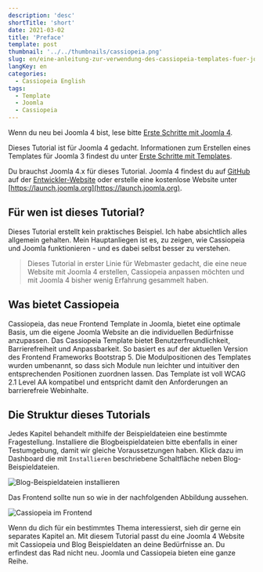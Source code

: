 ```yaml
---
description: 'desc'
shortTitle: 'short'
date: 2021-03-02
title: 'Preface'
template: post
thumbnail: '../../thumbnails/cassiopeia.png'
slug: en/eine-anleitung-zur-verwendung-des-cassiopeia-templates-fuer-joomla-4-vorwort
langKey: en
categories:
  - Cassiopeia English
tags:
  - Template
  - Joomla
  - Cassiopeia
---
```


Wenn du neu bei Joomla 4 bist, lese bitte [Erste Schritte mit Joomla 4](https://docs.joomla.org/J4.x:Getting_Started_with_Joomla/de).

Dieses Tutorial ist für Joomla 4 gedacht. Informationen zum Erstellen eines Templates für Joomla 3 findest du unter [Erste Schritte mit Templates](https://docs.joomla.org/J3.x:Getting_Started_with_Templates/de).

Du brauchst Joomla 4.x für dieses Tutorial. Joomla 4 findest du auf [GitHub](https://github.com/joomla/joomla-cms/tags) auf der [Entwickler-Website](https://developer.joomla.org/nightly-builds.html) oder erstelle eine kostenlose Website unter [https://launch.joomla.org](https://launch.joomla.org).

## Für wen ist dieses Tutorial?

Dieses Tutorial erstellt kein praktisches Beispiel. Ich habe absichtlich alles allgemein gehalten. Mein Hauptanliegen ist es, zu zeigen, wie Cassiopeia und Joomla funktionieren - und es dabei selbst besser zu verstehen.

> Dieses Tutorial in erster Linie für Webmaster gedacht, die eine neue Website mit Joomla 4 erstellen, Cassiopeia anpassen möchten und mit Joomla 4 bisher wenig Erfahrung gesammelt haben.

## Was bietet Cassiopeia

Cassiopeia, das neue Frontend Template in Joomla, bietet eine optimale Basis, um die eigene Joomla Website an die individuellen Bedürfnisse anzupassen. Das Cassiopeia Template bietet Benutzerfreundlichkeit, Barrierefreiheit und Anpassbarkeit. So basiert es auf der aktuellen Version des Frontend Frameworks Bootstrap 5. Die Modulpositionen des Templates wurden umbenannt, so dass sich Module nun leichter und intuitiver den entsprechenden Positionen zuordnen lassen. Das Template ist voll WCAG 2.1 Level AA kompatibel und entspricht damit den Anforderungen an barrierefreie Webinhalte.

## Die Struktur dieses Tutorials

Jedes Kapitel behandelt mithilfe der Beispieldateien eine bestimmte Fragestellung. Installiere die Blogbeispieldateien bitte ebenfalls in einer Testumgebung, damit wir gleiche Voraussetzungen haben. Klick dazu im Dashboard die mit `Installieren` beschriebene Schaltfläche neben Blog-Beispieldateien.

![Blog-Beispieldateien installieren](/images/c11.png)

Das Frontend sollte nun so wie in der nachfolgenden Abbildung aussehen.

![Cassiopeia im Frontend](/images/c12.png)

Wenn du dich für ein bestimmtes Thema interessierst, sieh dir gerne ein separates Kapitel an. Mit diesem Tutorial passt du eine Joomla 4 Website mit Cassiopeia und Blog Beispieldaten an deine Bedürfnisse an. Du erfindest das Rad nicht neu. Joomla und Cassiopeia bieten eine ganze Reihe.
<img src="https://vg04.met.vgwort.de/na/a80a6bb002ca4d5eb5184c212da9f1c1" width="1" height="1" alt="">
